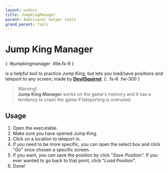 ```yaml
---
layout: wsdocs
title: JumpKingManager
parent: Additional helper tools
grand_parent: Tools
---
```


# Jump King Manager <a target="_blank" title="Download tool" href="https://github.com/ShootMe/LiveSplit.JumpKing/releases/latest"><ion-icon name="download"></ion-icon></a><a title="Go to repository" target="_blank" href="https://github.com/ShootMe/LiveSplit.JumpKing/tree/master/JumpKingManager"><ion-icon name="logo-github"></ion-icon></a>
{: #jumpkingmanager .title.fs-9 }

is a helpful tool to practice Jump King, but lets you load/save positions and teleport to any screen; made by [**DevilSquirrel**](https://github.com/ShootMe).
{: .fs-6 .fw-300 }
<!-- more -->

> Warning!
    <br>**Jump King Manager** works on the game's memory and it has a tendency to crash the game if teleporting is overused.

## Usage

1. Open the executable.
2. Make sure you have opened Jump King.
3. Click on a location to teleport in.
4. If you need to be more specific, you can open the select box and click "*Go*" once chosen a specific screen.
5. If you want, you can save the position by click "*Save Position*". If you ever wanted to go back to that point, click "*Load Position*".
6. Done!